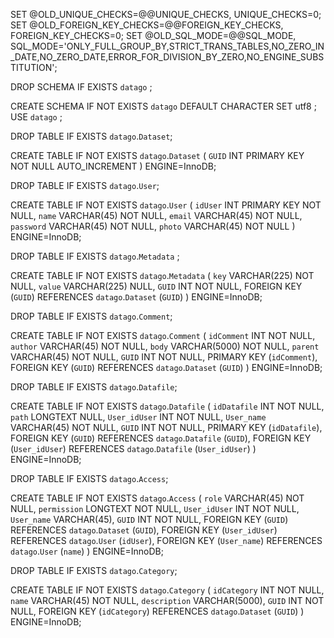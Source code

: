 SET @OLD_UNIQUE_CHECKS=@@UNIQUE_CHECKS, UNIQUE_CHECKS=0;
SET @OLD_FOREIGN_KEY_CHECKS=@@FOREIGN_KEY_CHECKS, FOREIGN_KEY_CHECKS=0;
SET @OLD_SQL_MODE=@@SQL_MODE, SQL_MODE='ONLY_FULL_GROUP_BY,STRICT_TRANS_TABLES,NO_ZERO_IN_DATE,NO_ZERO_DATE,ERROR_FOR_DIVISION_BY_ZERO,NO_ENGINE_SUBSTITUTION';

DROP SCHEMA IF EXISTS `datago` ;

CREATE SCHEMA IF NOT EXISTS `datago` DEFAULT CHARACTER SET utf8 ;
USE `datago` ;

DROP TABLE IF EXISTS `datago`.`Dataset`;

CREATE TABLE IF NOT EXISTS `datago`.`Dataset`
(
	`GUID` INT PRIMARY KEY NOT NULL AUTO_INCREMENT
)
ENGINE=InnoDB;


DROP TABLE IF EXISTS `datago`.`User`;

CREATE TABLE IF NOT EXISTS `datago`.`User`
(
	`idUser` INT PRIMARY KEY NOT NULL,
    `name` VARCHAR(45) NOT NULL,
    `email` VARCHAR(45) NOT NULL,
    `password` VARCHAR(45) NOT NULL,
    `photo` VARCHAR(45) NOT NULL
)
ENGINE=InnoDB;


DROP TABLE IF EXISTS `datago`.`Metadata` ;

CREATE TABLE IF NOT EXISTS `datago`.`Metadata` (
  `key` VARCHAR(225) NOT NULL,
  `value` VARCHAR(225) NULL,
  `GUID` INT NOT NULL,
  FOREIGN KEY (`GUID`) REFERENCES `datago`.`Dataset` (`GUID`)
)
ENGINE=InnoDB;

DROP TABLE IF EXISTS `datago`.`Comment`;

CREATE TABLE IF NOT EXISTS `datago`.`Comment` 
(
	`idComment` INT NOT NULL,
    `author` VARCHAR(45) NOT NULL,
    `body` VARCHAR(5000) NOT NULL,
    `parent` VARCHAR(45) NOT NULL,
    `GUID` INT NOT NULL,
    PRIMARY KEY (`idComment`),
	FOREIGN KEY (`GUID`) REFERENCES `datago`.`Dataset` (`GUID`)
)
ENGINE=InnoDB;

DROP TABLE IF EXISTS `datago`.`Datafile`;

CREATE TABLE IF NOT EXISTS `datago`.`Datafile`
(
	`idDatafile` INT NOT NULL,
    `path` LONGTEXT NULL,
    `User_idUser` INT NOT NULL,
    `User_name` VARCHAR(45) NOT NULL,
    `GUID` INT NOT NULL,
    PRIMARY KEY (`idDatafile`),
	FOREIGN KEY (`GUID`) REFERENCES `datago`.`Datafile` (`GUID`),
	FOREIGN KEY (`User_idUser`) REFERENCES `datago`.`Datafile` (`User_idUser`)
)
ENGINE=InnoDB;

DROP TABLE IF EXISTS `datago`.`Access`;

CREATE TABLE IF NOT EXISTS `datago`.`Access`
(
	`role` VARCHAR(45) NOT NULL,
    `permission` LONGTEXT NOT NULL,
    `User_idUser` INT NOT NULL,
    `User_name` VARCHAR(45),
    `GUID` INT NOT NULL,
    FOREIGN KEY (`GUID`) REFERENCES `datago`.`Dataset` (`GUID`),
	FOREIGN KEY (`User_idUser`) REFERENCES `datago`.`User` (`idUser`),
    FOREIGN KEY (`User_name`) REFERENCES `datago`.`User` (`name`)
)
ENGINE=InnoDB;

DROP TABLE IF EXISTS `datago`.`Category`;

CREATE TABLE IF NOT EXISTS `datago`.`Category`
(
	`idCategory` INT NOT NULL,
    `name` VARCHAR(45) NOT NULL,
    `description` VARCHAR(5000),
    `GUID` INT NOT NULL,
    FOREIGN KEY (`idCategory`) REFERENCES `datago`.`Dataset` (`GUID`)
)
ENGINE=InnoDB;
